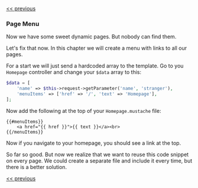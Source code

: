 [<< previous](10-dynamic-pages.md)

### Page Menu

Now we have some sweet dynamic pages. But nobody can find them.

Let's fix that now. In this chapter we will create a menu with links to all our pages.

For a start we will just send a hardcoded array to the template. Go to you `Homepage` controller and change your `$data` array to this:

```php
$data = [
    'name' => $this->request->getParameter('name', 'stranger'),
    'menuItems' => ['href' => '/', 'text' => 'Homepage'],
];
```

Now add the following at the top of your `Homepage.mustache` file:

```
{{#menuItems}}
    <a href="{{ href }}">{{ text }}</a><br>
{{/menuItems}}
```

Now if you navigate to your homepage, you should see a link at the top.

So far so good. But now we realize that we want to reuse this code snippet on every page. We could create a separate file and include it every time, but there is a better solution.


[<< previous](10-dynamic-pages.md)